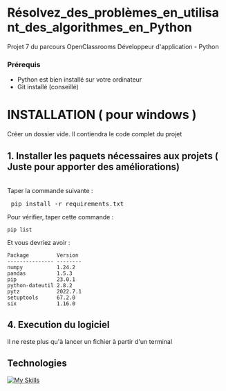 # Résolvez_des_problèmes_en_utilisant_des_algorithmes_en_Python
Projet 7 du parcours OpenClassrooms Développeur d'application - Python

### Prérequis
* Python est bien installé sur votre ordinateur
* Git installé (conseillé)

# INSTALLATION ( pour windows )

Créer un dossier vide. Il contiendra le code complet du projet


## 1. Installer les paquets nécessaires aux projets ( Juste pour apporter des améliorations)

<br>
Taper la commande suivante : 
<pre> pip install -r requirements.txt </pre>
Pour vérifier, taper cette commande :
<pre><code>pip list</code></pre>
Et vous devriez avoir :
<pre><code>Package         Version
--------------- --------
numpy           1.24.2
pandas          1.5.3
pip             23.0.1
python-dateutil 2.8.2
pytz            2022.7.1
setuptools      67.2.0
six             1.16.0
</code></pre>

## 4. Execution du logiciel

Il ne reste plus qu'à lancer un fichier à partir d'un terminal





## Technologies
[![My Skills](https://skillicons.dev/icons?i=git,github,python&theme=dark)](https://skillicons.dev)




